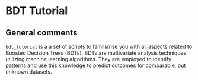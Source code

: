 # BDT Tutorial

## General comments

`bdt_tutorial` is a a set of scripts to familiarise you with all aspects related to Boosted Decision Trees (BDTs).
BDTs are multivariate analysis techniques utilizing machine learning algorithms.
They are employed to identify patterns and use this knowledge to predict outcomes for comparable, but unknown datasets.


